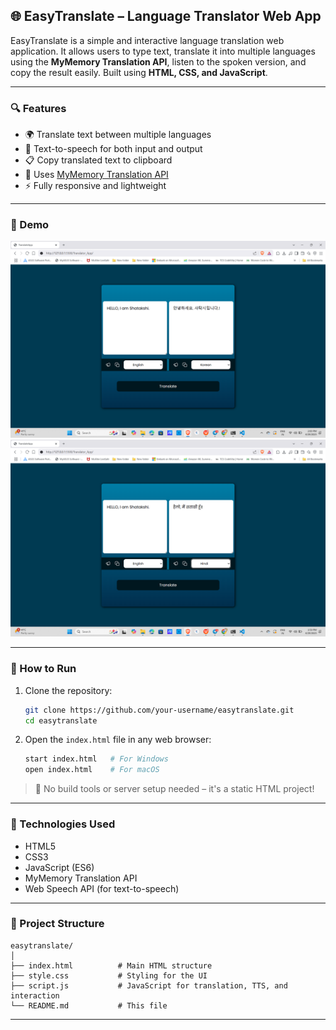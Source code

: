## 🌐 EasyTranslate – Language Translator Web App

EasyTranslate is a simple and interactive language translation web application. It allows users to type text, translate it into multiple languages using the **MyMemory Translation API**, listen to the spoken version, and copy the result easily. Built using **HTML, CSS, and JavaScript**.

---

### 🔍 Features

- 🌍 Translate text between multiple languages
- 🚣️ Text-to-speech for both input and output
- 📋 Copy translated text to clipboard
- 🧠 Uses [MyMemory Translation API](https://mymemory.translated.net/)
- ⚡ Fully responsive and lightweight

---

### 📸 Demo

![Preview](https://github.com/Shatakshi033/EasyTranslate-Language-Translator-Web-App/blob/main/Screenshot%20(10).png)
![Preview](https://github.com/Shatakshi033/EasyTranslate-Language-Translator-Web-App/blob/main/Screenshot%20(9).png)


---

### 🚀 How to Run

1. Clone the repository:
   ```bash
   git clone https://github.com/your-username/easytranslate.git
   cd easytranslate
   ```

2. Open the `index.html` file in any web browser:
   ```bash
   start index.html   # For Windows
   open index.html    # For macOS
   ```

> 📌 No build tools or server setup needed – it's a static HTML project!

---

### 🧰 Technologies Used

- HTML5
- CSS3
- JavaScript (ES6)
- MyMemory Translation API
- Web Speech API (for text-to-speech)

---

### 📝 Project Structure

```
easytranslate/
│
├── index.html          # Main HTML structure
├── style.css           # Styling for the UI
├── script.js           # JavaScript for translation, TTS, and interaction
└── README.md           # This file
```

---



